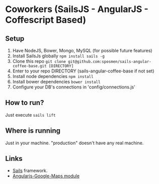 # Coworkers (SailsJS - AngularJS - Coffescript Based)

## Setup

1. Have NodeJS, Bower, Mongo, MySQL (for possible future features)
2. Install SailsJs globally `npm install sails -g`
3. Clone this repo `git clone git@github.com:sposmen/sails-angular-coffee-base.git [DIRECTORY]`
4. Enter to your repo DIRECTORY (sails-angular-coffee-base if not set)
5. Install node dependencies `npm install`
6. Install bower dependencies `bower install`
7. Configure your DB's connections in 'config/connections.js'

## How to run?

Just execute `sails lift`

## Where is running

Just in your machine. "production" doesn't have any real machine.


## Links

- [Sails](http://sailsjs.org) framework.
- [Angularjs-Google-Maps module](https://ngmap.github.io/)

